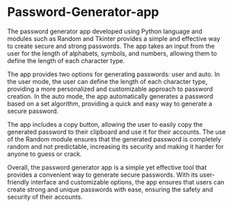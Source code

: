 # Password-Generator-app
The password generator app developed using Python language and modules such as Random and Tkinter provides a simple and effective way to create secure and strong passwords. The app takes an input from the user for the length of alphabets, symbols, and numbers, allowing them to define the length of each character type.

The app provides two options for generating passwords: user and auto. In the user mode, the user can define the length of each character type, providing a more personalized and customizable approach to password creation. In the auto mode, the app automatically generates a password based on a set algorithm, providing a quick and easy way to generate a secure password.

The app includes a copy button, allowing the user to easily copy the generated password to their clipboard and use it for their accounts. The use of the Random module ensures that the generated password is completely random and not predictable, increasing its security and making it harder for anyone to guess or crack.

Overall, the password generator app is a simple yet effective tool that provides a convenient way to generate secure passwords. With its user-friendly interface and customizable options, the app ensures that users can create strong and unique passwords with ease, ensuring the safety and security of their accounts.



